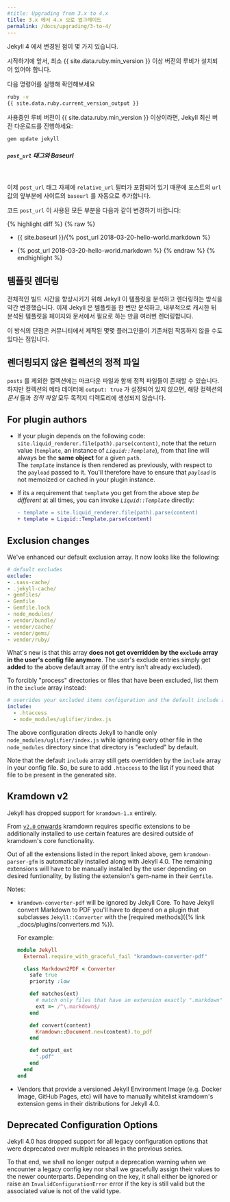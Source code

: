 ```yaml
---
#title: Upgrading from 3.x to 4.x
title: 3.x 에서 4.x 으로 업그레이드
permalink: /docs/upgrading/3-to-4/
---
```


<!--
A few things have changed in Jekyll 4.
-->
Jekyll 4 에서 변경된 점이 몇 가지 있습니다.

<!--
Before we dive in, you need to have at least Ruby {{ site.data.ruby.min_version }}
installed.
-->
시작하기에 앞서, 최소 {{ site.data.ruby.min_version }} 이상 버전의 루비가
설치되어 있어야 합니다.

<!--
Run the following in your terminal to check
-->
다음 명령어를 실행해 확인해보세요

```sh
ruby -v
{{ site.data.ruby.current_version_output }}
```

<!--
If you're using a supported Ruby version >= {{ site.data.ruby.min_version }}, go ahead
and fetch the latest version of Jekyll:
-->
사용중인 루비 버전이 {{ site.data.ruby.min_version }} 이상이라면, Jekyll
최신 버전 다운로드를 진행하세요:

```sh
gem update jekyll
```

<div class="note warning">
<!--
  <h5><code>post_url</code> Tag and Baseurl</h5>
-->
  <h5><code>post_url</code> 태그와 Baseurl</h5>
  <p>&nbsp;</p>
  <p>
<!--
    The <code>post_url</code> tag now incorporates the <code>relative_url</code> filter within itself
    and therefore automatically prepends your site's <code>baseurl</code> to the post's <code>url</code>
    value.
-->
    이제 <code>post_url</code> 태그 자체에 <code>relative_url</code> 필터가 포함되어 있기 때문에
    포스트의 <code>url</code> 값의 앞부분에 사이트의 <code>baseurl</code> 를 자동으로
    추가합니다.
  </p>
  <p>
<!--
    Please ensure that you change all instances of the <code>post_url</code> usage as following:
-->
    코드 <code>post_url</code> 이 사용된 모든 부분을 다음과 같이 변경하기 바랍니다:
  </p>

{% highlight diff %}
{% raw %}
- {{ site.baseurl }}/{% post_url 2018-03-20-hello-world.markdown %}
+ {% post_url 2018-03-20-hello-world.markdown %}
{% endraw %}
{% endhighlight %}
</div>


<!--
## Template rendering
-->
## 템플릿 렌더링

<!--
We've slightly altered the way Jekyll parses and renders your various templates
to improve the overall build times. Jekyll now parses a template once, caches it
internally and then renders the parsed template multiple times as required by
your pages and documents.
-->
전체적인 빌드 시간을 향상시키기 위해 Jekyll 이 템플릿을 분석하고 렌더링하는
방식을 약간 변경했습니다. 이제 Jekyll 은 템플릿을 한 번만 분석하고, 내부적으로 캐시한
뒤 분석된 템플릿을 페이지와 문서에서 필요로 하는 만큼 여러번
렌더링합니다.

<!--
The downside to this is that some of the community-authored plugins may not work
as they previously used to.
-->
이 방식의 단점은 커뮤니티에서 제작된 몇몇 플러그인들이 기존처럼 작동하지 않을 수도
있다는 점입니다.

<!--
## Static files in unrendered collections
-->
## 렌더링되지 않은 컬렉션의 정적 파일

<!--
Collections other than `posts` can contain static assets along with Markdown files.
But if the collection has not been configured with metadata `output: true`, then
neither its *documents* nor its *static assets* will be output to the destination
directory.
-->
`posts` 를 제외한 컬렉션에는 마크다운 파일과 함께 정적 파일들이 존재할 수 있습니다.
하지만 컬렉션의 메타 데이터에 `output: true` 가 설정되어 있지 않으면, 해당 컬렉션의
*문서* 들과 *정적 파일* 모두 목적지 디렉토리에 생성되지
않습니다. 

## For plugin authors

* If your plugin depends on the following code: `site.liquid_renderer.file(path).parse(content)`,
note that the return value (`template`, an instance of *`Liquid::Template`*), from that line will
always be the **same object** for a given `path`. <br/>
The *`template`* instance is then rendered as previously, with respect to the `payload` passed to it.
You'll therefore have to ensure that *`payload`* is not memoized or cached in your plugin instance.

* If its a requirement that `template` you get from the above step *be different* at all times,
you can invoke *`Liquid::Template`* directly:

  ```diff
  - template = site.liquid_renderer.file(path).parse(content)
  + template = Liquid::Template.parse(content)
  ```

## Exclusion changes

We've enhanced our default exclusion array.
It now looks like the following:

```yaml
# default excludes
exclude:
- .sass-cache/
- .jekyll-cache/
- gemfiles/
- Gemfile
- Gemfile.lock
- node_modules/
- vendor/bundle/
- vendor/cache/
- vendor/gems/
- vendor/ruby/
```

What's new is that this array **does not get overridden by the `exclude` array
in the user's config file anymore**. The user's exclude entries simply get
**added** to the above default array (if the entry isn't already excluded).

To forcibly "process" directories or files that have been excluded, list them
in the `include` array instead:

```yaml
# overrides your excluded items configuration and the default include array ([".htaccess"])
include:
  - .htaccess
  - node_modules/uglifier/index.js
```

The above configuration directs Jekyll to handle only
`node_modules/uglifier/index.js` while ignoring every other file in the
`node_modules` directory since that directory is "excluded" by default.

Note that the default `include` array still gets overridden by the `include`
array in your config file. So, be sure to add `.htaccess` to the list if you
need that file to be present in the generated site.

## Kramdown v2

Jekyll has dropped support for `kramdown-1.x` entirely.

From [`v2.0` onwards](https://kramdown.gettalong.org/news.html#kramdown-200-released)
kramdown requires specific extensions to be additionally installed to use
certain features are desired outside of kramdown's core functionality.

Out of all the extensions listed in the report linked above, gem
`kramdown-parser-gfm` is automatically installed along with Jekyll 4.0. The
remaining extensions will have to be manually installed by the user depending on
desired funtionality, by listing the extension's gem-name in their `Gemfile`.

Notes:
  * `kramdown-converter-pdf` will be ignored by Jekyll Core. To have Jekyll convert Markdown to PDF
    you'll have to depend on a plugin that subclasses `Jekyll::Converter` with the
    [required methods]({% link _docs/plugins/converters.md %}).

    For example:

    ```ruby
    module Jekyll
      External.require_with_graceful_fail "kramdown-converter-pdf"

      class Markdown2PDF < Converter
        safe true
        priority :low

        def matches(ext)
          # match only files that have an extension exactly ".markdown"
          ext =~ /^\.markdown$/
        end

        def convert(content)
          Kramdown::Document.new(content).to_pdf
        end

        def output_ext
          ".pdf"
        end
      end
    end
    ```
  * Vendors that provide a versioned Jekyll Environment Image (e.g. Docker Image, GitHub Pages, etc)
    will have to manually whitelist kramdown's extension gems in their distributions for Jekyll 4.0.

## Deprecated Configuration Options

Jekyll 4.0 has dropped support for all legacy configuration options that were deprecated over multiple
releases in the previous series.

To that end, we shall no longer output a deprecation warning when we encounter a legacy config key nor
shall we gracefully assign their values to the newer counterparts. Depending on the key, it shall either
be ignored or raise an `InvalidConfigurationError` error if the key is still valid but the associated
value is not of the valid type.
